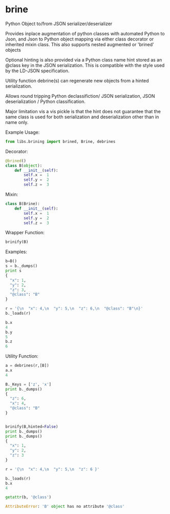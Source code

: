 brine
=====

Python Object to/from JSON serializer/deserializer

Provides inplace augmentation of python classes with automated
Python to Json, and Json to Python object mapping via
either class decorator or inherited mixin class. This also supports
nested augmented or 'brined' objects

Optional hinting is also provided via a Python class name hint stored as an
@class key  in the JSON serialization. This is compatible with
the style used by the LD-JSON specification.

Utility function debrine(s) can regenerate new objects from
a hinted serialization.

Allows round tripping Python declassifiction/ JSON serialization,
JSON deserialization / Python classification.

Major limitation vis a vis pickle is that the hint does not guarantee that 
the same class is used for both serialization and deserialization other than
in name only.

Example Usage:
```python
from libs.brining import brined, Brine, debrines
```

Decorator:

```python
@brined()
class B(object):
    def __init__(self):
        self.x =  1
        self.y =  2
        self.z =  3
```

Mixin:

```python
class B(Brine):
    def __init__(self):
        self.x =  1
        self.y =  2
        self.z =  3
```

Wrapper Function:

```python
brinify(B)
```

Examples:

```python
b=B()
s = b._dumps()
print s
{
  "x": 1,
  "y": 2,
  "z": 3,
  "@class": "B"
}

r = '{\n  "x": 4,\n  "y": 5,\n  "z": 6,\n  "@class": "B"\n}'
b._loads(r)

b.x
4
b.y
5
b.z
6
```

Utility Function:

```python
a = debrines(r,[B])
a.x
4

B._Keys = ['z', 'x']
print b._dumps()
{
  "z": 6,
  "x": 4,
  "@class": "B"
}


brinify(B,hinted=False)
print b._dumps()
print b._dumps()
{
  "x": 1,
  "y": 2,
  "z": 3
}

r = '{\n  "x": 4,\n  "y": 5,\n  "z": 6 }'

b._loads(r)
b.x
4

getattr(b, '@class')

AttributeError: 'B' object has no attribute '@class'
```